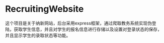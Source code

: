 # RecruitingWebsite
这个项目是关于纳新网站，后台采用express框架，通过爬取教务系统实现伪登陆，获取学生信息，并且对学生的报名信息进行存储以及设置对登录状态的保存，并且显示学生的录取状态等功能。

